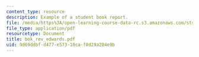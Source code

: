 ```yaml
---
content_type: resource
description: Example of a student book report.
file: /media/https%3A/open-learning-course-data-rc.s3.amazonaws.com/sts-471j-engineering-apollo-the-moon-project-as-a-complex-system-spring-2007/9d69ddbfd477e57310caf8d29a284e9b_bok_rev_edwards.pdf
file_type: application/pdf
resourcetype: Document
title: bok_rev_edwards.pdf
uid: 9d69ddbf-d477-e573-10ca-f8d29a284e9b
---
```

